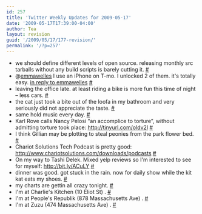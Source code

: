 ```yaml
---
id: 257
title: 'Twitter Weekly Updates for 2009-05-17'
date: '2009-05-17T17:39:00-04:00'
author: Tea
layout: revision
guid: '/2009/05/17/177-revision/'
permalink: '/?p=257'
---
```


- we should define different levels of open source. releasing monthly src tarballs without any build scripts is barely cutting it. [\#](http://twitter.com/teacurran/statuses/1765379175)
- @[emmawelles](http://twitter.com/emmawelles) I use an iPhone on T-mo. I unlocked 2 of them. it's totally easy. [in reply to emmawelles](http://twitter.com/emmawelles/statuses/1791526144) [\#](http://twitter.com/teacurran/statuses/1792362740)
- leaving the office late. at least riding a bike is more fun this time of night – less cars. [\#](http://twitter.com/teacurran/statuses/1792366702)
- the cat just took a bite out of the loofa in my bathroom and very seriously did not appreciate the taste. [\#](http://twitter.com/teacurran/statuses/1796642348)
- same hold music every day. [\#](http://twitter.com/teacurran/statuses/1796796540)
- Karl Rove calls Nancy Pelosi “an accomplice to torture”, without admitting torture took place: <http://tinyurl.com/oldv2l> [\#](http://twitter.com/teacurran/statuses/1797148261)
- I think Gillian may be plotting to steal peonies from the park flower bed. [\#](http://twitter.com/teacurran/statuses/1798780948)
- Chariot Solutions Tech Podcast is pretty good: <http://www.chariotsolutions.com/downloads/podcasts> [\#](http://twitter.com/teacurran/statuses/1799472517)
- On my way to Tashi Delek. Mixed yelp reviews so I'm interested to see for myself: <http://bit.ly/ACuLY> [\#](http://twitter.com/teacurran/statuses/1799521926)
- dinner was good. got stuck in the rain. now for daily show while the kit kat eats my shoes. [\#](http://twitter.com/teacurran/statuses/1801240368)
- my charts are gettin all crazy tonight. [\#](http://twitter.com/teacurran/statuses/1803496550)
- I'm at Charlie's Kitchen (10 Eliot St) . [\#](http://twitter.com/teacurran/statuses/1822710635)
- I'm at People's Republik (878 Massachusetts Ave) . [\#](http://twitter.com/teacurran/statuses/1823483402)
- I'm at Zuzu (474 Massachusetts Ave) . [\#](http://twitter.com/teacurran/statuses/1823712044)